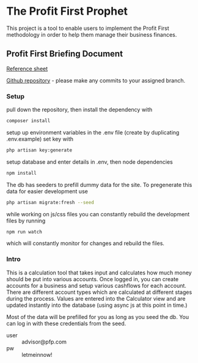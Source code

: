 # The Profit First Prophet
This project is a tool to enable users to implement the Profit First methodology in order to help them manage their business finances.

## Profit First Briefing Document

[Reference sheet](https://docs.google.com/spreadsheets/d/1k_18QLHUDgwWaw9ymOtyv89gBJcqcbs80-jNh2AdS5g/edit?usp=sharing)

[Github repository](https://github.com/PounceMarketingDev/pfp/tree/maryan) -  please make any commits to your assigned branch.

### Setup
pull down the repository, then install the dependency with 
```bash
composer install
```
setup up environment variables in the .env file (create by duplicating .env.example)
set key with 
```bash
php artisan key:generate
```
setup database and enter details in .env,
then node dependencies
```bash
npm install
```
The db has seeders to prefill dummy data for the site. To pregenerate this data for easier development use
```bash
php artisan migrate:fresh --seed
```

while working on js/css files you can constantly rebuild the development files by running 
```bash
npm run watch
```
which will constantly monitor for changes and rebuild the files.

### Intro

This is a calculation tool that takes input and calculates how much money should be put into various accounts. Once logged in, you can create accounts for a business and setup various cashflows for each account. There are different account types which are calculated at different stages during the process. Values are entered into the Calculator view and are updated instantly into the database (using async js at this point in time.)

Most of the data will be prefilled for you as long as you seed the db. You can log in with these credentials from the seed. 
 <dl>
  <dt>user</dt><dd>advisor@pfp.com</dd>
  <dt>pw</dt><dd>letmeinnow!</dd>
</dl>

